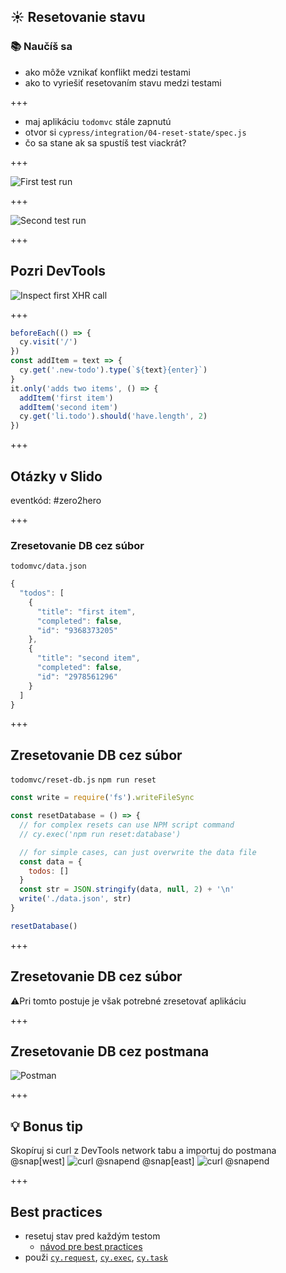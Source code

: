 ## ☀️ Resetovanie stavu

### 📚 Naučíš sa

- ako môže vznikať konflikt medzi testami
- ako to vyriešiť resetovaním stavu medzi testami

+++

- maj aplikáciu `todomvc` stále zapnutú
- otvor si `cypress/integration/04-reset-state/spec.js`
- čo sa stane ak sa spustíš test viackrát?

+++

![First test run](/slides/04-reset-state/img/passing-test.png)

+++

![Second test run](/slides/04-reset-state/img/failing-test.png)

+++

## Pozri DevTools

![Inspect first XHR call](/slides/04-reset-state/img/inspect-first-get-todos.png)

+++

```javascript
beforeEach(() => {
  cy.visit('/')
})
const addItem = text => {
  cy.get('.new-todo').type(`${text}{enter}`)
}
it.only('adds two items', () => {
  addItem('first item')
  addItem('second item')
  cy.get('li.todo').should('have.length', 2)
})
```

+++

## Otázky v Slido

eventkód: #zero2hero

+++

### Zresetovanie DB cez súbor
`todomvc/data.json`
```js
{
  "todos": [
    {
      "title": "first item",
      "completed": false,
      "id": "9368373205"
    },
    {
      "title": "second item",
      "completed": false,
      "id": "2978561296"
    }
  ]
}
```


+++

## Zresetovanie DB cez súbor

`todomvc/reset-db.js`
`npm run reset`

```js
const write = require('fs').writeFileSync

const resetDatabase = () => {
  // for complex resets can use NPM script command
  // cy.exec('npm run reset:database')

  // for simple cases, can just overwrite the data file
  const data = {
    todos: []
  }
  const str = JSON.stringify(data, null, 2) + '\n'
  write('./data.json', str)
}

resetDatabase()

```

+++

## Zresetovanie DB cez súbor

⚠️Pri tomto postuje je však potrebné zresetovať aplikáciu

+++

## Zresetovanie DB cez postmana

![Postman](/slides/04-reset-state/img/postman.png)

+++

## 💡 Bonus tip
Skopíruj si curl z DevTools network tabu a importuj do postmana
@snap[west]
![curl](/slides/04-reset-state/img/curl.png)
@snapend
@snap[east]
![curl](/slides/04-reset-state/img/import.png)
@snapend

+++

## Best practices

- resetuj stav pred každým testom
  - [návod pre best practices](https://on.cypress.io/best-practices)
- použi [`cy.request`](https://on.cypress.io/request), [`cy.exec`](https://on.cypress.io/exec), [`cy.task`](https://on.cypress.io/task)
